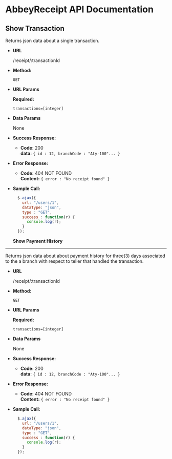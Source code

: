 # AbbeyReceipt API Documentation
**Show Transaction**
----
  Returns json data about a single transaction.

* **URL**

  /receipt/:transactionId

* **Method:**

  `GET`
  
*  **URL Params**

   **Required:**
 
   `transactions=[integer]`

* **Data Params**

  None

* **Success Response:**

  * **Code:** 200 <br />
    **data:** `{ id : 12, branchCode : "Aty-100"... }`
    
 
* **Error Response:**

  * **Code:** 404 NOT FOUND <br />
    **Content:** `{ error : "No receipt found" }`

  
* **Sample Call:**

  ```javascript
    $.ajax({
      url: "/users/1",
      dataType: "json",
      type : "GET",
      success : function(r) {
        console.log(r);
      }
    });
  ```
  
  **Show Payment History**
----
  Returns json data about about payment history for three(3) days associated  to the a branch with respect to  teller that handled the transaction.

* **URL**

  /receipt/:transactionId

* **Method:**

  `GET`
  
*  **URL Params**

   **Required:**
 
   `transactions=[integer]`

* **Data Params**

  None

* **Success Response:**

  * **Code:** 200 <br />
    **data:** `{ id : 12, branchCode : "Aty-100"... }`
    
 
* **Error Response:**

  * **Code:** 404 NOT FOUND <br />
    **Content:** `{ error : "No receipt found" }`

  
* **Sample Call:**

  ```javascript
    $.ajax({
      url: "/users/1",
      dataType: "json",
      type : "GET",
      success : function(r) {
        console.log(r);
      }
    });
  ```
